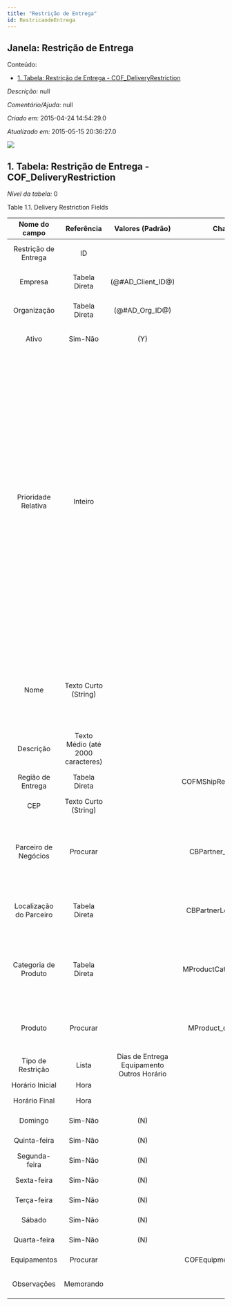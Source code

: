 ```yaml
---
title: "Restrição de Entrega"
id: RestricaodeEntrega
---
```

<div id="d207744e1" class="section chapter">

<div class="titlepage">

<div>

<div>

## Janela: Restrição de Entrega

</div>

</div>

</div>

<div class="toc">

<div class="toc-title">

Conteúdo:

</div>

  - <span class="section">[1. Tabela: Restrição de Entrega -
    COF\_DeliveryRestriction](#d207744e23)</span>

</div>

<span class="emphasis">*Descrição:* </span> null

<span class="emphasis">*Comentário/Ajuda:* </span>null

<span class="emphasis"> *Criado em:* </span>2015-04-24 14:54:29.0

<span class="emphasis">*Atualizado em:* </span>2015-05-15 20:36:27.0

![](/img/manual/RestricaodeEntrega.png)

<div id="d207744e23" class="section section">

<div class="titlepage">

<div>

<div>

## 1. Tabela: Restrição de Entrega - COF\_DeliveryRestriction

</div>

</div>

</div>

<span class="emphasis">*Nível da tabela:* </span>0

</div>

<div id="d207744e30" class="table">

<div class="table-title">

Table 1.1. Delivery Restriction
Fields

</div>

<div class="table-contents">

|      Nome do campo      |            Referência             |              Valores (Padrão)              |        Chave restritiva         |                                                                          Regra de validação                                                                          |                         Descrição                          |                                                                                                                                                                                                                                                                                    Comentário/Ajuda                                                                                                                                                                                                                                                                                     |
| :---------------------: | :-------------------------------: | :----------------------------------------: | :-----------------------------: | :------------------------------------------------------------------------------------------------------------------------------------------------------------------: | :--------------------------------------------------------: | :-------------------------------------------------------------------------------------------------------------------------------------------------------------------------------------------------------------------------------------------------------------------------------------------------------------------------------------------------------------------------------------------------------------------------------------------------------------------------------------------------------------------------------------------------------------------------------------: |
|  Restrição de Entrega   |                ID                 |                                            |                                 |                                                                                                                                                                      |             Primary Key : Delivery Restriction             |                                                                                                                                                                                                                                                                           Primary Key : Delivery Restriction                                                                                                                                                                                                                                                                            |
|         Empresa         |           Tabela Direta           |            (@\#AD\_Client\_ID@)            |                                 |                                                                  AD\_Client.AD\_Client\_ID \< \> 0                                                                   |             (semelhante ao primeiro relatório)             |                                                                                                                                                                                                                                                                                   (ver o mesmo acima)                                                                                                                                                                                                                                                                                   |
|       Organização       |           Tabela Direta           |             (@\#AD\_Org\_ID@)              |                                 |                                                           (AD\_Org.IsSummary='N' OR AD\_Org.AD\_Org\_ID=0)                                                           |             (semelhante ao primeiro relatório)             |                                                                                                                                                                                                                                                                                   (ver o mesmo acima)                                                                                                                                                                                                                                                                                   |
|          Ativo          |              Sim-Não              |                    (Y)                     |                                 |                                                                                                                                                                      |             (semelhante ao primeiro relatório)             |                                                                                                                                                                                                                                                                                   (ver o mesmo acima)                                                                                                                                                                                                                                                                                   |
|   Prioridade Relativa   |              Inteiro              |                                            |                                 |                                                                                                                                                                      |        Where inventory should be picked from first         | The Relative Priority indicates the location to pick from first if an product is stored in more than one location. (100 = highest priority, 0 = lowest). For outgoing shipments, the location is picked with the highest priority where the entire quantity can be shipped from. If there is no location, the location with the highest priority is used. The Priority is ignored for products with Guarantee Date (always the oldest first) or if a specific instance is selected. Incoming receipts are stored at the location with the highest priority, if not explicitly selected. |
|          Nome           |       Texto Curto (String)        |                                            |                                 |                                                                                                                                                                      |           Alphanumeric identifier of the entity            |                                                                                                                                                                                                                      The name of an entity (record) is used as an default search option in addition to the search key. The name is up to 60 characters in length.                                                                                                                                                                                                                       |
|        Descrição        | Texto Médio (até 2000 caracteres) |                                            |                                 |                                                                                                                                                                      |          Optional short description of the record          |                                                                                                                                                                                                                                                                       A description is limited to 255 characters.                                                                                                                                                                                                                                                                       |
|    Região de Entrega    |           Tabela Direta           |                                            | COFMShipRegion\_COFDeliveryRest |                                                                                                                                                                      |               Primary Key : Shipment Region                |                                                                                                                                                                                                                                                                              Primary Key : Shipment Region                                                                                                                                                                                                                                                                              |
|           CEP           |       Texto Curto (String)        |                                            |                                 |                                                                                                                                                                      |                                                            |                                                                                                                                                                                                                                                                                                                                                                                                                                                                                                                                                                                         |
|  Parceiro de Negócios   |             Procurar              |                                            | CBPartner\_cofDeliveryRestricti |                                                                                                                                                                      |               Identifies a Business Partner                |                                                                                                                                                                                                                                     A Business Partner is anyone with whom you transact. This can include Vendor, Customer, Employee or Salesperson                                                                                                                                                                                                                                     |
| Localização do Parceiro |           Tabela Direta           |                                            | CBPartnerLocation\_cofDeliveryR |                C\_BPartner\_Location.C\_BPartner\_ID=@C\_BPartner\_ID@ AND C\_BPartner\_Location.IsShipTo='Y' AND C\_BPartner\_Location.IsActive='Y'                 | Identifies the (ship to) address for this Business Partner |                                                                                                                                                                                                                                                            The Partner address indicates the location of a Business Partner                                                                                                                                                                                                                                                             |
|  Categoria de Produto   |           Tabela Direta           |                                            | MProductCategory\_COFDeliveryRe |                                                                                                                                                                      |                   Category of a Product                    |                                                                                                                                                                                                                                      Identifies the category which this product belongs to. Product categories are used for pricing and selection.                                                                                                                                                                                                                                      |
|         Produto         |             Procurar              |                                            | MProduct\_cofDeliveryRestrictio | M\_Product.IsSummary='N' AND M\_Product.IsActive='Y' AND (M\_Product.Discontinued = 'N' OR (M\_Product.Discontinued = 'Y' AND M\_Product.DiscontinuedAt \> SYSDATE)) |                   Product, Service, Item                   |                                                                                                                                                                                                                                                       Identifies an item which is either purchased or sold in this organization.                                                                                                                                                                                                                                                        |
|    Tipo de Restrição    |               Lista               | Dias de Entrega Equipamento Outros Horário |                                 |                                                                                                                                                                      |                                                            |                                                                                                                                                                                                                                                                                                                                                                                                                                                                                                                                                                                         |
|     Horário Inicial     |               Hora                |                                            |                                 |                                                                                                                                                                      |                        Time started                        |                                                                                                                                                                                                                                                                                                                                                                                                                                                                                                                                                                                         |
|      Horário Final      |               Hora                |                                            |                                 |                                                                                                                                                                      |                    End of the time span                    |                                                                                                                                                                                                                                                                                                                                                                                                                                                                                                                                                                                         |
|         Domingo         |              Sim-Não              |                    (N)                     |                                 |                                                                                                                                                                      |                    Available on Sundays                    |                                                                                                                                                                                                                                                                                                                                                                                                                                                                                                                                                                                         |
|      Quinta-feira       |              Sim-Não              |                    (N)                     |                                 |                                                                                                                                                                      |                   Available on Thursdays                   |                                                                                                                                                                                                                                                                                                                                                                                                                                                                                                                                                                                         |
|      Segunda-feira      |              Sim-Não              |                    (N)                     |                                 |                                                                                                                                                                      |                    Available on Mondays                    |                                                                                                                                                                                                                                                                                                                                                                                                                                                                                                                                                                                         |
|       Sexta-feira       |              Sim-Não              |                    (N)                     |                                 |                                                                                                                                                                      |                    Available on Fridays                    |                                                                                                                                                                                                                                                                                                                                                                                                                                                                                                                                                                                         |
|       Terça-feira       |              Sim-Não              |                    (N)                     |                                 |                                                                                                                                                                      |                   Available on Tuesdays                    |                                                                                                                                                                                                                                                                                                                                                                                                                                                                                                                                                                                         |
|         Sábado          |              Sim-Não              |                    (N)                     |                                 |                                                                                                                                                                      |                   Available on Saturday                    |                                                                                                                                                                                                                                                                                                                                                                                                                                                                                                                                                                                         |
|      Quarta-feira       |              Sim-Não              |                    (N)                     |                                 |                                                                                                                                                                      |                  Available on Wednesdays                   |                                                                                                                                                                                                                                                                                                                                                                                                                                                                                                                                                                                         |
|      Equipamentos       |             Procurar              |                                            | COFEquipments\_cofDeliveryRestr |                                                                                                                                                                      |                  Primary Key : Equipments                  |                                                                                                                                                                                                                                                                                Primary Key : Equipments                                                                                                                                                                                                                                                                                 |
|       Observações       |             Memorando             |                                            |                                 |                                                                                                                                                                      |             Observation for Tax Determination              |                                                                                                                                                                                                                                                                                                                                                                                                                                                                                                                                                                                         |

</div>

</div>

  

</div>
